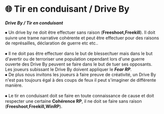 # 🌐 Tir en conduisant / Drive By

&#x20;_**Drive By / Tir en conduisant**_



⦁ Un drive by ne doit être effectuer sans raison (**Freeshoot,Freekill**). Il doit suivre une trame narrative cohérente et peut être effectuer pour des raisons de représailles, déclaration de guerre etc etc..\
\
⦁ Il ne doit pas être effectuer dans le but de blesser/tuer mais dans le but d'avertir ou de terroriser une population cependant lors d'une guerre ouverte des Drive By peuvent se faire dans le but de tuer ses opposants. Les joueurs subissant le Drive By doivent appliquer le _**Fear RP**_.\
&#x20; ⦁ De plus nous invitons les joueurs à faire preuve de créativité, un Drive By n'est pas toujours égal à des coups de feux il peut s'imaginer de différente manière.\
\
⦁  Le tir en conduisant doit se faire en toute connaissance de cause et doit respecter une certaine **Cohérence RP**, il ne doit se faire sans raison (**Freeshoot**,**Freekill,WinRP**).
